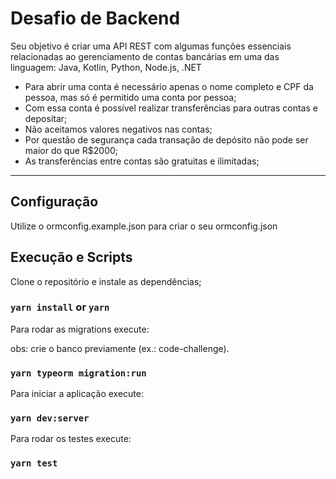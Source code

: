 # Desafio de Backend

Seu objetivo é criar uma API REST com algumas funções essenciais relacionadas ao gerenciamento de contas bancárias em uma das linguagem: Java, Kotlin, Python, Node.js, .NET

- Para abrir uma conta é necessário apenas o nome completo e CPF da pessoa, mas só é permitido uma conta por pessoa;
- Com essa conta é possível realizar transferências para outras contas e depositar;
- Não aceitamos valores negativos nas contas;
- Por questão de segurança cada transação de depósito não pode ser maior do que R$2000;
- As transferências entre contas são gratuitas e ilimitadas;

---

## Configuração

Utilize o ormconfig.example.json para criar o seu ormconfig.json

## Execução e Scripts

Clone o repositório e instale as dependências;

### `yarn install` or `yarn`

Para rodar as migrations execute:

obs: crie o banco previamente (ex.: code-challenge).

### `yarn typeorm migration:run`

Para iniciar a aplicação execute:

### `yarn dev:server`

Para rodar os testes execute:

### `yarn test`
